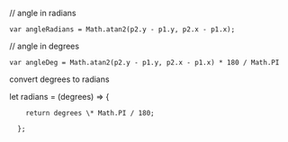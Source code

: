 // angle in radians

`var angleRadians = Math.atan2(p2.y - p1.y, p2.x - p1.x);`

// angle in degrees

`var angleDeg = Math.atan2(p2.y - p1.y, p2.x - p1.x) * 180 / Math.PI`

convert degrees to radians

let radians = \(degrees\) =&gt; {

        return degrees \* Math.PI / 180;

      };

